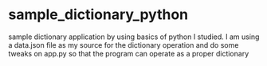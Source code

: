 # sample_dictionary_python
sample dictionary application by using basics of python I studied.
I am using a data.json file as my source for the dictionary operation and
do some tweaks on app.py so that the program can operate as a proper dictionary
